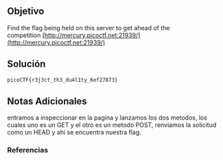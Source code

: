 ## Objetivo 
Find the flag being held on this server to get ahead of the competition [http://mercury.picoctf.net:21939/](http://mercury.picoctf.net:21939/)
## Solución  
```bash
picoCTF{r3j3ct_th3_du4l1ty_6ef27873}
```
## Notas Adicionales 
entramos a inspeccionar en la pagina y lanzamos los dos metodos, los cuales uno es un GET y el otro es un metodo POST, renviamos la solicitud como un HEAD y ahi se encuentra nuestra flag.
### Referencias

